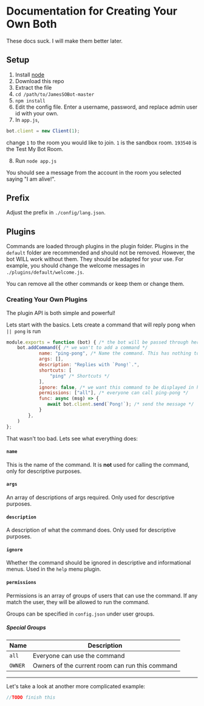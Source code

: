# Documentation for Creating Your Own Both

These docs suck. I will make them better later.

## Setup 

1. Install [node](https://nodejs.org/en/)
2. Download this repo
3. Extract the file
4. `cd /path/to/JamesSOBot-master`
5. `npm install`
6. Edit the config file. Enter a username, password, and replace admin user id with your own. 
7. In `app.js`,

 ```javascript
 bot.client = new Client(1);
 ```
change `1` to the room you would like to join. `1` is the sandbox room. `193540` is the Test My Bot Room.

8. Run `node app.js`

You should see a message from the account in the room you selected saying "I am alive!".

## Prefix

Adjust the prefix in `./config/lang.json`.

## Plugins

Commands are loaded through plugins in the plugin folder. Plugins in the `default` folder are recommended and should not be removed. However, the bot WILL work without them. They should be adapted for your use. For example, you should change the welcome messages in `./plugins/default/welcome.js`.

You can remove all the other commands or keep them or change them. 

### Creating Your Own Plugins

The plugin API is both simple and powerful! 

Lets start with the basics. Lets create a command that will reply pong when `|| pong` is run

```javascript
module.exports = function (bot) { /* the bot will be passed through here. No need to import */
    bot.addCommand({ /* we wan't to add a command */
            name: "ping-pong", /* Name the command. This has nothing to do with calling the actual command only with naming it */
            args: [],
            description: "Replies with `Pong!`.",
            shortcuts: [
                "ping" /* Shortcuts */
            ],
            ignore: false, /* we want this command to be displayed in help and other information menus */
            permissions: ["all"], /* everyone can call ping-pong */
            func: async (msg) => {
               await bot.client.send(`Pong!`); /* send the message */
            }
        },
    )
};
```

That wasn't too bad. Lets see what everything does:

#### `name`

This is the name of the command. It is **not** used for calling the command, only for descriptive purposes.

#### `args`

An array of descriptions of args required. Only used for descriptive purposes.

#### `description`

A description of what the command does. Only used for descriptive purposes.

#### `ignore`

Whether the command should be ignored in descriptive and informational menus. Used in the `help` menu plugin.

#### `permissions`

Permissions is an array of groups of users that can use the command. If any match the user, they will be allowed to run the command.

Groups can be specified in `config.json` under user groups.

##### Special Groups

| Name | Description |
| ---- | ------ |
| `all` | Everyone can use the command |
| `OWNER` | Owners of the current room can run this command |

----

Let's take a look at another more complicated example:

```javascript
//TODO finish this
```

